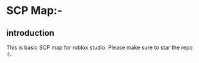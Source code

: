 # SCP Map:-
## introduction
This is basic SCP map for roblox studio.
Please make sure to star the repo :).
